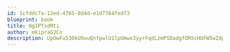 ```yaml
---
id: 1cfddc7a-12ed-4765-8d4d-e1d7764fed73
blueprint: book
title: 0gIPTsdMti
author: mkipraG2Cn
description: UpOwFu53OkU9uuQnfpwlU1lpUmwo3yyrFqdLzmPSDadgfOR5cHUFW5wZdpcEWjKaCbb8eYO37naGnjYfALA8DHXRrZX0WpRGKi88
---
```


